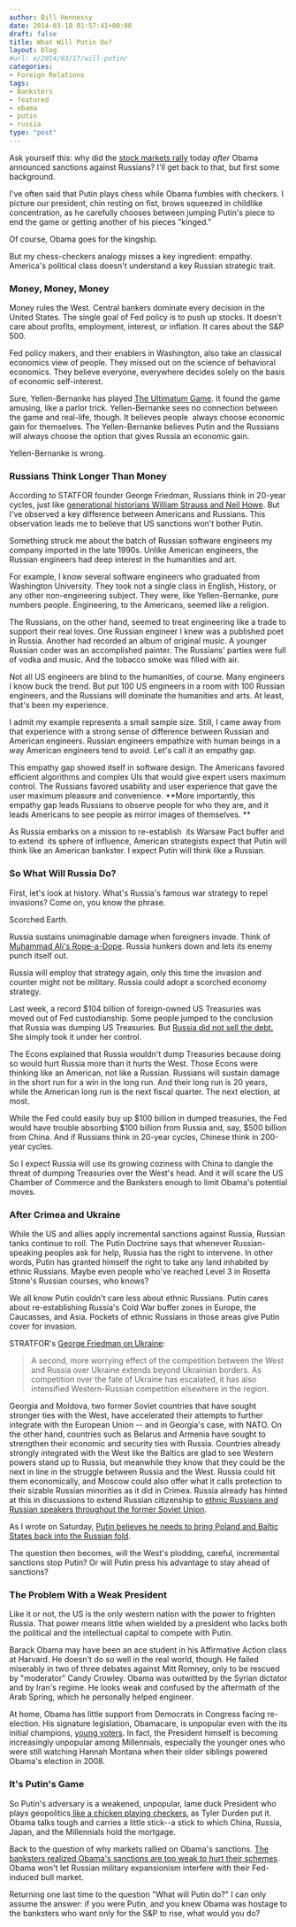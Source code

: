 ```yaml
---
author: Bill Hennessy
date: 2014-03-18 01:57:41+00:00
draft: false
title: What Will Putin Do?
layout: blog
#url: e/2014/03/17/will-putin/
categories:
- Foreign Relations
tags:
- Banksters
- featured
- obama
- putin
- russia
type: "post"
---
```


Ask yourself this: why did the [stock markets rally](https://www.zerohedge.com/news/2014-03-17/stocks-soar-crimean-referendum-russian-sanctions) today _after_ Obama announced sanctions against Russians? I'll get back to that, but first some background.

I've often said that Putin plays chess while Obama fumbles with checkers. I picture our president, chin resting on fist, brows squeezed in childlike concentration, as he carefully chooses between jumping Putin's piece to end the game or getting another of his pieces "kinged."

Of course, Obama goes for the kingship.

But my chess-checkers analogy misses a key ingredient: empathy. America's political class doesn't understand a key Russian strategic trait.



### Money, Money, Money



Money rules the West. Central bankers dominate every decision in the United States. The single goal of Fed policy is to push up stocks. It doesn't care about profits, employment, interest, or inflation. It cares about the S&P 500.

Fed policy makers, and their enablers in Washington, also take an classical economics view of people. They missed out on the science of behavioral economics. They believe everyone, everywhere decides solely on the basis of economic self-interest.

Sure, Yellen-Bernanke has played [The Ultimatum Game](https://money.howstuffworks.com/ultimatum-game.htm). It found the game amusing, like a parlor trick. Yellen-Bernanke sees no connection between the game and real-life, though. It believes people  always choose economic gain for themselves. The Yellen-Bernanke believes Putin and the Russians will always choose the option that gives Russia an economic gain.

Yellen-Bernanke is wrong.



### Russians Think Longer Than Money



According to STATFOR founder George Friedman, Russians think in 20-year cycles, just like [generational historians William Strauss and Neil Howe](https://hennessysview.com/2011/03/14/dont-look-for-quick-fixes/). But I've observed a key difference between Americans and Russians. This observation leads me to believe that US sanctions won't bother Putin.

Something struck me about the batch of Russian software engineers my company imported in the late 1990s. Unlike American engineers, the Russian engineers had deep interest in the humanities and art.

For example, I know several software engineers who graduated from Washington University. They took not a single class in English, History, or any other non-engineering subject. They were, like Yellen-Bernanke, pure numbers people. Engineering, to the Americans, seemed like a religion.

The Russians, on the other hand, seemed to treat engineering like a trade to support their real loves. One Russian engineer I knew was a published poet in Russia. Another had recorded an album of original music. A younger Russian coder was an accomplished painter. The Russians' parties were full of vodka and music. And the tobacco smoke was filled with air.

Not all US engineers are blind to the humanities, of course. Many engineers I know buck the trend. But put 100 US engineers in a room with 100 Russian engineers, and the Russians will dominate the humanities and arts. At least, that's been my experience.

I admit my example represents a small sample size. Still, I came away from that experience with a strong sense of difference between Russian and American engineers. Russian engineers empathize with human beings in a way American engineers tend to avoid. Let's call it an empathy gap.

This empathy gap showed itself in software design. The Americans favored efficient algorithms and complex UIs that would give expert users maximum control. The Russians favored usability and user experience that gave the user maximum pleasure and convenience. **More importantly, this empathy gap leads Russians to observe people for who they are, and it leads Americans to see people as mirror images of themselves. **

As Russia embarks on a mission to re-establish  its Warsaw Pact buffer and to extend  its sphere of influence, American strategists expect that Putin will think like an American bankster. I expect Putin will think like a Russian.



### So What Will Russia Do?



First, let's look at history. What's Russia's famous war strategy to repel invasions? Come on, you know the phrase.

Scorched Earth.

Russia sustains unimaginable damage when foreigners invade. Think of [Muhammad Ali's Rope-a-Dope](https://en.wikipedia.org/wiki/Rope-a-dope). Russia hunkers down and lets its enemy punch itself out.

Russia will employ that strategy again, only this time the invasion and counter might not be military. Russia could adopt a scorched economy strategy.

Last week, a record $104 billion of foreign-owned US Treasuries was moved out of Fed custodianship. Some people jumped to the conclusion that Russia was dumping US Treasuries. But [Russia did not sell the debt.](https://www.businessinsider.com/nobody-sold-100-billion-of-treasuries-2014-3) She simply took it under her control.

The Econs explained that Russia wouldn't dump Treasuries because doing so would hurt Russia more than it hurts the West. Those Econs were thinking like an American, not like a Russian. Russians will sustain damage in the short run for a win in the long run. And their long run is 20 years, while the American long run is the next fiscal quarter. The next election, at most.

While the Fed could easily buy up $100 billion in dumped treasuries, the Fed would have trouble absorbing $100 billion from Russia and, say, $500 billion from China. And if Russians think in 20-year cycles, Chinese think in 200-year cycles.

So I expect Russia will use its growing coziness with China to dangle the threat of dumping Treasuries over the West's head. And it will scare the US Chamber of Commerce and the Banksters enough to limit Obama's potential moves.



### After Crimea and Ukraine



While the US and allies apply incremental sanctions against Russia, Russian tanks continue to roll. The Putin Doctrine says that whenever Russian-speaking peoples ask for help, Russia has the right to intervene. In other words, Putin has granted himself the right to take any land inhabited by ethnic Russians. Maybe even people who've reached Level 3 in Rosetta Stone's Russian courses, who knows?

We all know Putin couldn't care less about ethnic Russians. Putin cares about re-establishing Russia's Cold War buffer zones in Europe, the Caucasses, and Asia. Pockets of ethnic Russians in those areas give Putin cover for invasion.

STRATFOR's [George Friedman on Ukraine](https://www.stratfor.com/weekly/ukraines-increasing-polarization-and-western-challenge):



> A second, more worrying effect of the competition between the West and Russia over Ukraine extends beyond Ukrainian borders. As competition over the fate of Ukraine has escalated, it has also intensified Western-Russian competition elsewhere in the region.

Georgia and Moldova, two former Soviet countries that have sought stronger ties with the West, have accelerated their attempts to further integrate with the European Union -- and in Georgia's case, with NATO. On the other hand, countries such as Belarus and Armenia have sought to strengthen their economic and security ties with Russia. Countries already strongly integrated with the West like the Baltics are glad to see Western powers stand up to Russia, but meanwhile they know that they could be the next in line in the struggle between Russia and the West. Russia could hit them economically, and Moscow could also offer what it calls protection to their sizable Russian minorities as it did in Crimea. Russia already has hinted at this in discussions to extend Russian citizenship to [ethnic Russians and Russian speakers throughout the former Soviet Union](https://www.stratfor.com/image/russias-cultural-influence-former-soviet-states).



As I wrote on Saturday, [Putin believes he needs to bring Poland and Baltic States back into the Russian fold](https://hennessysview.com/2014/03/16/predicted-russias-ukraine-adventure-polands-next/).

The question then becomes, will the West's plodding, careful, incremental sanctions stop Putin? Or will Putin press his advantage to stay ahead of sanctions?



### The Problem With a Weak President



Like it or not, the US is the only western nation with the power to frighten Russia. That power means little when wielded by a president who lacks both the political and the intellectual capital to compete with Putin.

Barack Obama may have been an ace student in his Affirmative Action class at Harvard. He doesn't do so well in the real world, though. He failed miserably in two of three debates against Mitt Romney, only to be rescued by "moderator" Candy Crowley. Obama was outwitted by the Syrian dictator and by Iran's regime. He looks weak and confused by the aftermath of the Arab Spring, which he personally helped engineer.

At home, Obama has little support from Democrats in Congress facing re-election. His signature legislation, Obamacare, is unpopular even with the its initial champions, [young voters](https://m.reviewjournal.com/opinion/we-re-young-we-aren-t-stupid?utm_medium=referral&utm_source=pulsenews). In fact, the President himself is becoming increasingly unpopular among Millennials, especially the younger ones who were still watching Hannah Montana when their older siblings powered Obama's election in 2008.



### It's Putin's Game



So Putin's adversary is a weakened, unpopular, lame duck President who plays geopolitics[ like a chicken playing checkers](https://www.zerohedge.com/news/2014-03-17/russia-hints-it-may-force-ukraine-default-may-ask-ukraine-its-20-billion-share-ex-so), as Tyler Durden put it. Obama talks tough and carries a little stick--a stick to which China, Russia, Japan, and the Millennials hold the mortgage.

Back to the question of why markets rallied on Obama's sanctions. [The banksters realized Obama's sanctions are too weak to hurt their schemes](https://www.breitbart.com/InstaBlog/2014/03/17/Report-Weak-White-House-Sanctions-Rally-Russian-Market). Obama won't let Russian military expansionism interfere with their Fed-induced bull market.

Returning one last time to the question "What will Putin do?" I can only assume the answer: if you were Putin, and you knew Obama was hostage to the banksters who want only for the S&P to rise, what would you do?
